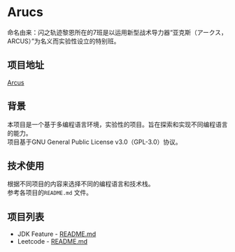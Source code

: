 # Arucs
命名由来：闪之轨迹黎恩所在的7班是以运用新型战术导力器“亚克斯（アークス，ARCUS）”为名义而实验性设立的特别班。

## 项目地址
[Arcus](https://github.com/Redlotus794/Arucs)


## 背景
本项目是一个基于多编程语言环境，实验性的项目。旨在探索和实现不同编程语言的能力。  
项目基于GNU General Public License v3.0（GPL-3.0）协议。  

## 技术使用
根据不同项目的内容来选择不同的编程语言和技术栈。  
参考各项目的`README.md` 文件。

## 项目列表
- JDK Feature - [README.md](jdk-features/README.md)
- Leetcode - [README.md](leetcode/README.md)